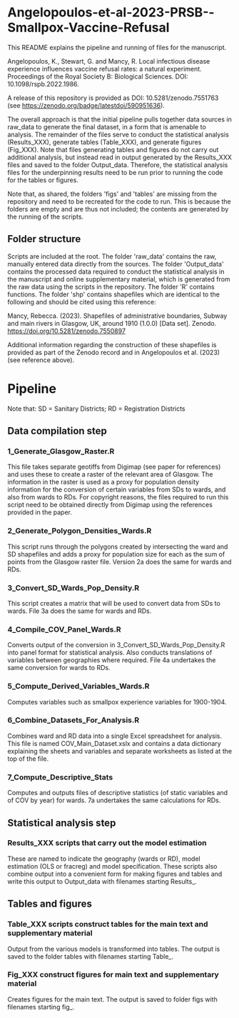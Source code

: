 # Angelopoulos-et-al-2023-PRSB--Smallpox-Vaccine-Refusal
This README explains the pipeline and running of files for the manuscript.

Angelopoulos, K., Stewart, G. and Mancy, R. Local infectious disease experience influences vaccine refusal rates: a natural experiment. Proceedings of the Royal Society B: Biological Sciences. DOI: 10.1098/rspb.2022.1986.

A release of this repository is provided as DOI: 10.5281/zenodo.7551763 (see https://zenodo.org/badge/latestdoi/590951636).

The overall approach is that the initial pipeline pulls together data sources in raw_data to generate the final dataset, in a form that is amenable to analysis. The remainder of the files serve to conduct the statistical analysis (Results_XXX), generate tables (Table_XXX), and generate figures (Fig_XXX). Note that files generating tables and figures do not carry out additional analysis, but instead read in output generated by the Results_XXX files and saved to the folder Output_data. Therefore, the statistical analysis files for the underpinning results need to be run prior to running the code for the tables or figures.

Note that, as shared, the folders 'figs' and 'tables' are missing from the repository and need to be recreated for the code to run. This is because the folders are empty and are thus not included; the contents are generated by the running of the scripts.

## Folder structure
Scripts are included at the root. The folder 'raw_data' contains the raw, manually entered data directly from the sources. The folder 'Output_data' contains the processed data required to conduct the statistical analysis in the manuscript and online supplementary material, which is generated from the raw data using the scripts in the repository. The folder 'R' contains functions. The folder 'shp' contains shapefiles which are identical to the following and should be cited using this reference:

Mancy, Rebecca. (2023). Shapefiles of administrative boundaries, Subway and main rivers in Glasgow, UK, around 1910 (1.0.0) [Data set]. Zenodo. https://doi.org/10.5281/zenodo.7550897

Additional information regarding the construction of these shapefiles is provided as part of the Zenodo record and in Angelopoulos et al. (2023) (see reference above).

# Pipeline
Note that: SD = Sanitary Districts; RD = Registration Districts

## Data compilation step

### 1_Generate_Glasgow_Raster.R
This file takes separate geotiffs from Digimap (see paper for references) and uses these to create a raster of the relevant area of Glasgow. The information in the raster is used as a proxy for population density information for the conversion of certain variables from SDs to wards, and also from wards to RDs. For copyright reasons, the files required to run this script need to be obtained directly from Digimap using the references provided in the paper.

### 2_Generate_Polygon_Densities_Wards.R
This script runs through the polygons created by intersecting the ward and SD shapefiles and adds a proxy for population size for each as the sum of points from the Glasgow raster file. Version 2a does the same for wards and RDs.

### 3_Convert_SD_Wards_Pop_Density.R
This script creates a matrix that will be used to convert data from SDs to wards. File 3a does the same for wards and RDs.

### 4_Compile_COV_Panel_Wards.R
Converts output of the conversion in 3_Convert_SD_Wards_Pop_Density.R into panel format for statistical analysis. Also conducts translations of variables between geographies where required. File 4a undertakes the same conversion for wards to RDs.

### 5_Compute_Derived_Variables_Wards.R
Computes variables such as smallpox experience variables for 1900-1904. 

### 6_Combine_Datasets_For_Analysis.R
Combines ward and RD data into a single Excel spreadsheet for analysis.
This file is named COV_Main_Dataset.xslx and contains a data dictionary explaining the sheets and variables and separate worksheets as listed at the top of the file.

### 7_Compute_Descriptive_Stats
Computes and outputs files of descriptive statistics (of static variables and of COV by year) for wards. 7a undertakes the same calculations for RDs.

## Statistical analysis step

### Results_XXX scripts that carry out the model estimation
These are named to indicate the geography (wards or RD), model estimation (OLS or fracreg) and model specification. These scripts also combine output into a convenient form for making figures and tables and write this output to Output_data with filenames starting Results_.

## Tables and figures

### Table_XXX scripts construct tables for the main text and supplementary material
Output from the various models is transformed into tables. The output is saved to the folder tables with filenames starting Table_.

### Fig_XXX construct figures for main text and supplementary material
Creates figures for the main text. The output is saved to folder figs with filenames starting fig_. 
